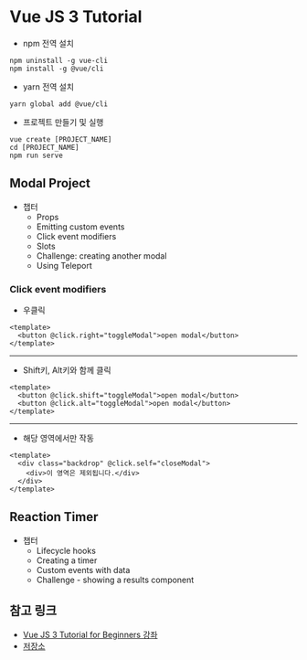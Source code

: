 # Vue JS 3 Tutorial

- npm 전역 설치

```command
npm uninstall -g vue-cli
npm install -g @vue/cli
```

- yarn 전역 설치

```command
yarn global add @vue/cli
```

- 프로젝트 만들기 및 실행

```command
vue create [PROJECT_NAME]
cd [PROJECT_NAME]
npm run serve
```

## Modal Project

- 챕터
  - Props
  - Emitting custom events
  - Click event modifiers
  - Slots
  - Challenge: creating another modal
  - Using Teleport

### Click event modifiers

- 우클릭

```vue
<template>
  <button @click.right="toggleModal">open modal</button>
</template>
```

<hr />

- Shift키, Alt키와 함께 클릭

```vue
<template>
  <button @click.shift="toggleModal">open modal</button>
  <button @click.alt="toggleModal">open modal</button>
</template>
```

<hr />

- 해당 영역에서만 작동

```vue
<template>
  <div class="backdrop" @click.self="closeModal">
    <div>이 영역은 제외됩니다.</div>
  </div>
</template>
```

## Reaction Timer

- 챕터
  - Lifecycle hooks
  - Creating a timer
  - Custom events with data
  - Challenge - showing a results component

## 참고 링크

- [Vue JS 3 Tutorial for Beginners 강좌](https://www.youtube.com/watch?v=ixOcve5PX-Q&list=PL4cUxeGkcC9hYYGbV60Vq3IXYNfDk8At1&index=7)
- [저장소](https://github.com/iamshaunjp/Vue-3-Firebase)
